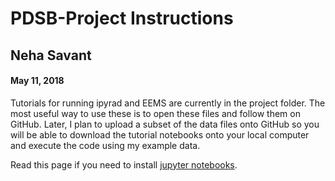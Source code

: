 # PDSB-Project Instructions
## Neha Savant
#### May 11, 2018

Tutorials for running ipyrad and EEMS are currently in the project folder. The most useful way to use these is to open these files and follow them on GitHub.  Later, I plan to upload a subset of the data files onto GitHub so you will be able to download the tutorial notebooks onto your local computer and execute the code using my example data. 

Read this page if you need to install [jupyter notebooks](http://jupyter.readthedocs.io/en/latest/install.html). 


